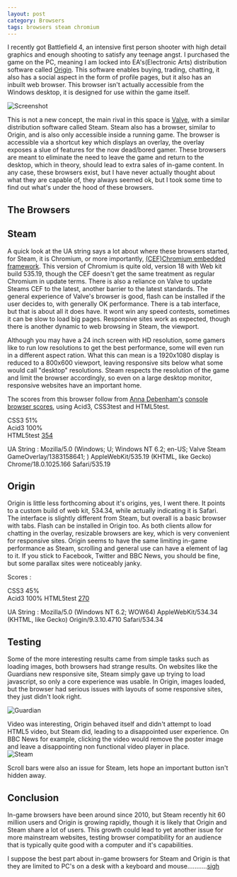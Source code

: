 ```yaml
---
layout: post
category: Browsers
tags: browsers steam chromium
---
```



I recently got Battlefield 4, an intensive first person shooter with high detail graphics and enough shooting to satisfy any teenage angst.  I purchased the game on the PC, meaning I am locked into EA's(Electronic Arts) distribution software called [Origin](https://www.origin.com/en-gb/store/-ANW.html).  This software enables buying, trading, chatting, it also has a social aspect in the form of profile pages, but it also has an inbuilt web browser.  This browser isn't actually accessible from the Windows desktop, it is designed for use within the game itself.  

<img src="http://media.tumblr.com/ba9dc7aecb527ff43985b7660a8ed386/tumblr_inline_mw2d5vGrm21r7w4ky.png" class="img-responsive" alt="Screenshot">

This is not a new concept, the main rival in this space is [Valve](http://store.steampowered.com/), with a similar distribution software called Steam.  Steam also has a browser, similar to Origin, and is also only accessible inside a running game.  The browser is accessible via a shortcut key which displays an overlay, the overlay exposes a slue of features for the now dead/bored gamer.  These browsers are meant to eliminate the need to leave the game and return to the desktop, which in theory, should lead to extra sales of in-game content.  In any case, these browsers exist, but I have never actually thought about what they are capable of, they always seemed ok, but I took some time to find out what's under the hood of these browsers.

## The Browsers

## Steam
A quick look at the UA string says a lot about where these browsers started, for Steam, it is Chromium, or more importantly, [(CEF)Chromium embedded framework](https://code.google.com/p/chromiumembedded/).  This version of Chromium is quite old, version 18 with Web kit build 535.19, though the CEF doesn't get the same treatment as regular Chromium in update terms.  There is also a reliance on Valve to update Steams CEF to the latest, another barrier to the latest standards.  The general experience of Valve's browser is good, flash can be installed if the user decides to, with generally OK performance.  There is a tab interface, but that is about all it does have.  It wont win any speed contests, sometimes it can be slow to load big pages.  Responsive sites work as expected, though there is another dynamic to web browsing in Steam, the viewport.  

Although you may have a 24 inch screen with HD resolution, some gamers like to run low resolutions to get the best performance, some will even run in a different aspect ration.  What this can mean is a 1920x1080 display is reduced to a 800x600 viewport, leaving responsive sits below what some would call "desktop" resolutions.  Steam respects the resolution of the game and limit the browser accordingly, so even on a large desktop monitor, responsive websites have an important home.

The scores from this browser follow from [Anna Debenham's](https://twitter.com/anna_debenham) [console browser scores](http://console.maban.co.uk/), using Acid3, CSS3test and HTML5test.

CSS3 51%  
Acid3 100%  
HTML5test [354](http://beta.html5test.com/s/e322c81c5bf15a0e.html)

UA String : Mozilla/5.0 (Windows; U; Windows NT 6.2; en-US; Valve Steam GameOverlay/1383158641; ) AppleWebKit/535.19 (KHTML, like Gecko) Chrome/18.0.1025.166 Safari/535.19

## Origin

Origin is little less forthcoming about it's origins, yes, I went there.  It points to a custom build of web kit, 534.34, while actually indicating it is Safari.  The interface is slightly different from Steam, but overall is a basic browser with tabs.  Flash can be installed in Origin too.  As both clients allow for chatting in the overlay, resizable browsers are key, which is very convenient for responsive sites.  Origin seems to have the same limiting in-game performance as Steam, scrolling and general use can have a element of lag to it.  If you stick to Facebook, Twitter and BBC News, you should be fine, but some parallax sites were noticeably janky.

Scores :

CSS3 45%  
Acid3 100%
HTML5test [270](http://beta.html5test.com/s/66bc031c5bf22f76.html)

UA String : Mozilla/5.0 (Windows NT 6.2; WOW64) AppleWebKit/534.34 (KHTML, like Gecko) Origin/9.3.10.4710 Safari/534.34

## Testing

Some of the more interesting results came from simple tasks such as loading images, both browsers had strange results.  On websites like the Guardians new responsive site, Steam simply gave up trying to load javascript, so only a core experience was usable.  In Origin, images loaded, but the browser had serious issues with layouts of some responsive sites, they just didn't look right.  

<img src="http://media.tumblr.com/b7047c3c66e927a10174c571cf2fd634/tumblr_inline_mw2d55SURE1r7w4ky.png" class="img-responsive" alt="Guardian">

Video was interesting, Origin behaved itself and didn't attempt to load HTML5 video, but Steam did, leading to a disappointed user experience.  On BBC News for example, clicking the video would remove the poster image and leave a disappointing non functional video player in place.  
<img src="http://media.tumblr.com/3ad25ef48d199df18a7dcf54900a9e74/tumblr_inline_mw2d3vI3001r7w4ky.png" class="img-responsive" alt="Steam">

Scroll bars were also an issue for Steam, lets hope an important button isn't hidden away.

## Conclusion

In-game browsers have been around since 2010, but Steam recently hit 60 million users and Origin is growing rapidly, though it is likely that Origin and Steam share a lot of users.  This growth could lead to yet another issue for more mainstream websites, testing browser compatibility for an audience that is typically quite good with a computer and it's capabilities.

I suppose the best part about in-game browsers for Steam and Origin is that they are limited to PC's on a desk with a keyboard and mouse...........[sigh](http://store.steampowered.com/livingroom/SteamOS/)
